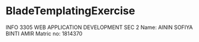# BladeTemplatingExercise
INFO 3305 WEB APPLICATION DEVELOPMENT SEC 2
Name: AININ SOFIYA BINTI AMIR
Matric no: 1814370


